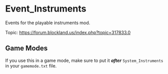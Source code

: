 # Event_Instruments
Events for the playable instruments mod.

Topic: https://forum.blockland.us/index.php?topic=317833.0

## Game Modes

If you use this in a game mode, make sure to put it ***after*** `System_Instruments` in your `gamemode.txt` file.
